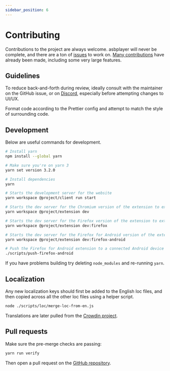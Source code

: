 ```yaml
---
sidebar_position: 6
---
```


# Contributing

Contributions to the project are always welcome. asbplayer will never be complete, and there are a ton of [issues](https://github.com/killergerbah/asbplayer/issues) to work on. [Many contributions](https://github.com/killergerbah/asbplayer/pulls?q=is%3Apr+is%3Aclosed) have already been made, including some very large features.

## Guidelines

To reduce back-and-forth during review, ideally consult with the maintainer on the GitHub issue, or on [Discord](https://discord.gg/ad7VAQru7m), especially before attempting changes to UI/UX.

Format code according to the Prettier config and attempt to match the style of surrounding code.

## Development

Below are useful commands for development.

```bash
# Install yarn
npm install --global yarn

# Make sure you're on yarn 3
yarn set version 3.2.0

# Install dependencies
yarn

# Starts the development server for the website
yarn workspace @project/client run start

# Starts the dev server for the Chromium version of the extension to extension/.output/chrome-mv3-dev
yarn workspace @project/extension dev

# Starts the dev server for the Firefox version of the extension to extension/.output/firefox-mv2-dev
yarn workspace @project/extension dev:firefox

# Starts the dev server for the Firefox for Android version of the extension to extension/.output/firefox-android-mv2-dev
yarn workspace @project/extension dev:firefox-android

# Push the Firefox for Android extension to a connected Android device
./scripts/push-firefox-android
```

If you have problems building try deleting `node_modules` and re-running `yarn`.

## Localization

Any new localization keys should first be added to the English loc files, and then copied across all the other loc files using a helper script.

```bash
node ./scripts/loc/merge-loc-from-en.js
```

Translations are later pulled from the [Crowdin project](https://crowdin.com/project/asbplayer).

## Pull requests

Make sure the pre-merge checks are passing:

```bash
yarn run verify
```

Then open a pull request on the [GitHub repository](https://github.com/killergerbah/asbplayer).
